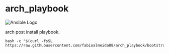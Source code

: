# arch_playbook

![Ansible Logo](https://churrops.files.wordpress.com/2017/06/ansible-logo.png?w=1400)

arch post install playbook.

```
bash -c "$(curl -fsSL https://raw.githubusercontent.com/fabioalmeida08/arch_playbook/bootstrap.sh)"
```

